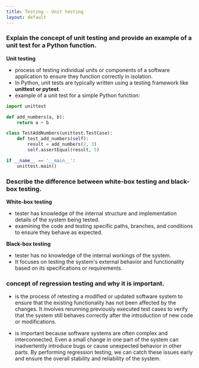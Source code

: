 ```yaml
---
title: Testing - Unit testing
layout: default
---
```


### Explain the concept of unit testing and provide an example of a unit test for a Python function.

**Unit testing** 
- process of testing individual units or components of a software application to ensure they function correctly in isolation. 
- In Python, unit tests are typically written using a testing framework like **unittest or pytest**. 
- example of a unit test for a simple Python function:


```python
import unittest

def add_numbers(a, b):
    return a + b

class TestAddNumbers(unittest.TestCase):
    def test_add_numbers(self):
        result = add_numbers(2, 3)
        self.assertEqual(result, 5)

if __name__ == '__main__':
    unittest.main()
```

### Describe the difference between white-box testing and black-box testing.

**White-box testing** 
- tester has knowledge of the internal structure and implementation details of the system being tested. 
- examining the code and testing specific paths, branches, and conditions to ensure they behave as expected.

**Black-box testing**
- tester has no knowledge of the internal workings of the system. 
- It focuses on testing the system's external behavior and functionality based on its specifications or requirements.


### concept of regression testing and why it is important.
- is the process of retesting a modified or updated software system to ensure that the existing functionality has not been affected by the changes. It involves rerunning previously executed test cases to verify that the system still behaves correctly after the introduction of new code or modifications.


- is important because software systems are often complex and interconnected. Even a small change in one part of the system can inadvertently introduce bugs or cause unexpected behavior in other parts. By performing regression testing, we can catch these issues early and ensure the overall stability and reliability of the system.
